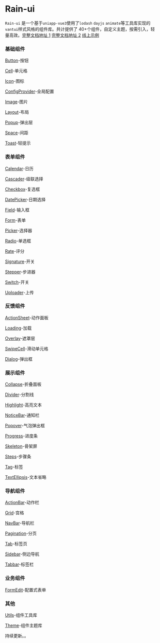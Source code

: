# Rain-ui

`Rain-ui` 是一个基于`uniapp-vue3`使用了`lodash` `dayjs` `animate`等工具库实现的`vantui`样式风格的组件库。共计提供了 40+个组件，自定义主题，按需引入，轻量高效。[完整文档地址 1](https://rainui.cn/index.html) [完整文档地址 2](https://irainna.github.io/rainui/) [线上示例](https://rainui.cn/h5/index.html#/)

### 基础组件

[Button](https://ext.dcloud.net.cn/plugin?id=18821)-按钮

[Cell](https://ext.dcloud.net.cn/plugin?id=18842)-单元格

[Icon](https://ext.dcloud.net.cn/plugin?id=18668)-图标

[ConfigProvider](https://ext.dcloud.net.cn/plugin?id=18979)-全局配置

[Image](https://ext.dcloud.net.cn/plugin?id=18853)-图片

[Layout](https://ext.dcloud.net.cn/plugin?id=18722)-布局

[Popup](https://ext.dcloud.net.cn/plugin?id=18734)-弹出层

[Space](https://ext.dcloud.net.cn/plugin?id=18946)-间距

[Toast](https://ext.dcloud.net.cn/plugin?id=18942)-轻提示

### 表单组件

[Calendar](https://ext.dcloud.net.cn/plugin?id=19123)-日历

[Cascader](https://ext.dcloud.net.cn/plugin?id=18897)-级联选择

[Checkbox](https://ext.dcloud.net.cn/plugin?id=18855)-复选框

[DatePicker](https://ext.dcloud.net.cn/plugin?id=19040)-日期选择

[Field](https://ext.dcloud.net.cn/plugin?id=19086)-输入框

[Form](https://ext.dcloud.net.cn/plugin?id=19120)-表单

[Picker](https://ext.dcloud.net.cn/plugin?id=18989)-选择器

[Radio](https://ext.dcloud.net.cn/plugin?id=18850)-单选框

[Rate](https://ext.dcloud.net.cn/plugin?id=18688)-评分

[Signature](https://ext.dcloud.net.cn/plugin?id=19946)-开关

[Stepper](https://ext.dcloud.net.cn/plugin?id=18749)-步进器

[Switch](https://ext.dcloud.net.cn/plugin?id=18847)-开关

[Uploader](https://ext.dcloud.net.cn/plugin?id=19253)-上传

### 反馈组件

[ActionSheet](https://ext.dcloud.net.cn/plugin?id=19181)-动作面板

[Loading](https://ext.dcloud.net.cn/plugin?id=18708)-加载

[Overlay](https://ext.dcloud.net.cn/plugin?id=18631)-遮罩层

[SwipeCell](https://ext.dcloud.net.cn/plugin?id=19200)-滑动单元格

[Dialog](https://ext.dcloud.net.cn/plugin?id=19342)-弹出框

### 展示组件

[Collapse](https://ext.dcloud.net.cn/plugin?id=18894)-折叠面板

[Divider](https://ext.dcloud.net.cn/plugin?id=19013)-分割线

[Highlight](https://ext.dcloud.net.cn/plugin?id=19126)-高亮文本

[NoticeBar](https://ext.dcloud.net.cn/plugin?id=19127)-通知栏

[Popover](https://ext.dcloud.net.cn/plugin?id=19471)-气泡弹出框

[Progress](https://ext.dcloud.net.cn/plugin?id=19950)-进度条

[Skeleton](https://ext.dcloud.net.cn/plugin?id=19150)-骨架屏

[Steps](https://ext.dcloud.net.cn/plugin?id=19509)-步骤条

[Tag](https://ext.dcloud.net.cn/plugin?id=18947)-标签

[TextEllipsis](https://ext.dcloud.net.cn/plugin?id=19488)-文本省略

### 导航组件

[ActionBar](https://ext.dcloud.net.cn/plugin?id=19354)-动作栏

[Grid](https://ext.dcloud.net.cn/plugin?id=19522)-宫格

[NavBar](https://ext.dcloud.net.cn/plugin?id=19408)-导航栏

[Pagination](https://ext.dcloud.net.cn/plugin?id=18997)-分页

[Tab](https://ext.dcloud.net.cn/plugin?id=18849)-标签页

[Sidebar](https://ext.dcloud.net.cn/plugin?id=19390)-侧边导航

[Tabbar](https://ext.dcloud.net.cn/plugin?id=19419)-标签栏

### 业务组件

[FormEdit](https://ext.dcloud.net.cn/plugin?id=20516)-配置式表单

### 其他

[Utils](https://ext.dcloud.net.cn/plugin?id=18681)-组件工具库

[Theme](https://ext.dcloud.net.cn/plugin?id=18661)-组件主题库

持续更新。。
